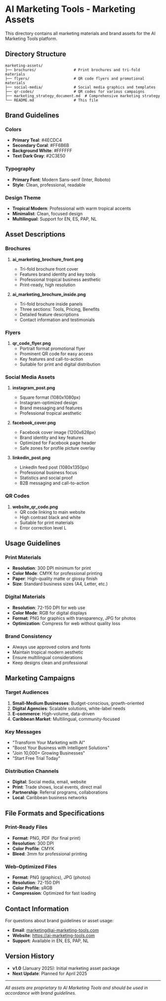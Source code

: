 # AI Marketing Tools - Marketing Assets

This directory contains all marketing materials and brand assets for the AI Marketing Tools platform.

## Directory Structure

```
marketing-assets/
├── brochures/                 # Print brochures and tri-fold materials
├── flyers/                    # QR code flyers and promotional materials
├── social-media/              # Social media graphics and templates
├── qr-codes/                  # QR codes for various campaigns
├── marketing_strategy_document.md  # Comprehensive marketing strategy
└── README.md                  # This file
```

## Brand Guidelines

### Colors
- **Primary Teal**: #4ECDC4
- **Secondary Coral**: #FF6B6B
- **Background White**: #FFFFFF
- **Text Dark Gray**: #2C3E50

### Typography
- **Primary Font**: Modern Sans-serif (Inter, Roboto)
- **Style**: Clean, professional, readable

### Design Theme
- **Tropical Modern**: Professional with warm tropical accents
- **Minimalist**: Clean, focused design
- **Multilingual**: Support for EN, ES, PAP, NL

## Asset Descriptions

### Brochures
1. **ai_marketing_brochure_front.png**
   - Tri-fold brochure front cover
   - Features brand identity and key tools
   - Professional tropical business aesthetic
   - Print-ready, high resolution

2. **ai_marketing_brochure_inside.png**
   - Tri-fold brochure inside panels
   - Three sections: Tools, Pricing, Benefits
   - Detailed feature descriptions
   - Contact information and testimonials

### Flyers
1. **qr_code_flyer.png**
   - Portrait format promotional flyer
   - Prominent QR code for easy access
   - Key features and call-to-action
   - Suitable for print and digital distribution

### Social Media Assets
1. **instagram_post.png**
   - Square format (1080x1080px)
   - Instagram-optimized design
   - Brand messaging and features
   - Professional tropical aesthetic

2. **facebook_cover.png**
   - Facebook cover image (1200x628px)
   - Brand identity and key features
   - Optimized for Facebook page header
   - Safe zones for profile picture overlay

3. **linkedin_post.png**
   - LinkedIn feed post (1080x1350px)
   - Professional business focus
   - Statistics and social proof
   - B2B messaging and call-to-action

### QR Codes
1. **website_qr_code.png**
   - QR code linking to main website
   - High contrast black and white
   - Suitable for print materials
   - Error correction level L

## Usage Guidelines

### Print Materials
- **Resolution**: 300 DPI minimum for print
- **Color Mode**: CMYK for professional printing
- **Paper**: High-quality matte or glossy finish
- **Size**: Standard business sizes (A4, Letter, etc.)

### Digital Materials
- **Resolution**: 72-150 DPI for web use
- **Color Mode**: RGB for digital displays
- **Format**: PNG for graphics with transparency, JPG for photos
- **Optimization**: Compress for web without quality loss

### Brand Consistency
- Always use approved colors and fonts
- Maintain tropical modern aesthetic
- Ensure multilingual considerations
- Keep designs clean and professional

## Marketing Campaigns

### Target Audiences
1. **Small-Medium Businesses**: Budget-conscious, growth-oriented
2. **Digital Agencies**: Scalable solutions, white-label needs
3. **E-commerce**: High-volume, data-driven
4. **Caribbean Market**: Multilingual, community-focused

### Key Messages
- "Transform Your Marketing with AI"
- "Boost Your Business with Intelligent Solutions"
- "Join 10,000+ Growing Businesses"
- "Start Free Trial Today"

### Distribution Channels
- **Digital**: Social media, email, website
- **Print**: Trade shows, local events, direct mail
- **Partnership**: Referral programs, collaborations
- **Local**: Caribbean business networks

## File Formats and Specifications

### Print-Ready Files
- **Format**: PNG, PDF (for final print)
- **Resolution**: 300 DPI
- **Color Profile**: CMYK
- **Bleed**: 3mm for professional printing

### Web-Optimized Files
- **Format**: PNG (graphics), JPG (photos)
- **Resolution**: 72-150 DPI
- **Color Profile**: sRGB
- **Compression**: Optimized for fast loading

## Contact Information

For questions about brand guidelines or asset usage:
- **Email**: marketing@ai-marketing-tools.com
- **Website**: https://ai-marketing-tools.com
- **Support**: Available in EN, ES, PAP, NL

## Version History

- **v1.0** (January 2025): Initial marketing asset package
- **Next Update**: Planned for April 2025

---

*All assets are proprietary to AI Marketing Tools and should be used in accordance with brand guidelines.*

